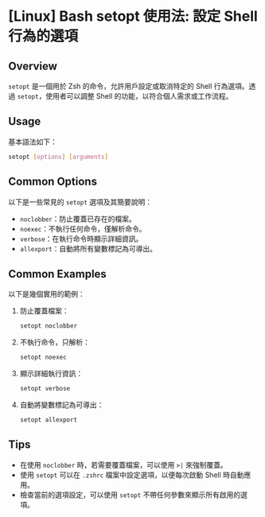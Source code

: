# [Linux] Bash setopt 使用法: 設定 Shell 行為的選項

## Overview
`setopt` 是一個用於 Zsh 的命令，允許用戶設定或取消特定的 Shell 行為選項。透過 `setopt`，使用者可以調整 Shell 的功能，以符合個人需求或工作流程。

## Usage
基本語法如下：
```bash
setopt [options] [arguments]
```

## Common Options
以下是一些常見的 `setopt` 選項及其簡要說明：

- `noclobber`：防止覆蓋已存在的檔案。
- `noexec`：不執行任何命令，僅解析命令。
- `verbose`：在執行命令時顯示詳細資訊。
- `allexport`：自動將所有變數標記為可導出。

## Common Examples
以下是幾個實用的範例：

1. 防止覆蓋檔案：
   ```bash
   setopt noclobber
   ```

2. 不執行命令，只解析：
   ```bash
   setopt noexec
   ```

3. 顯示詳細執行資訊：
   ```bash
   setopt verbose
   ```

4. 自動將變數標記為可導出：
   ```bash
   setopt allexport
   ```

## Tips
- 在使用 `noclobber` 時，若需要覆蓋檔案，可以使用 `>|` 來強制覆蓋。
- 使用 `setopt` 可以在 `.zshrc` 檔案中設定選項，以便每次啟動 Shell 時自動應用。
- 檢查當前的選項設定，可以使用 `setopt` 不帶任何參數來顯示所有啟用的選項。